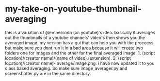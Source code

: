 # my-take-on-youtube-thumbnail-averaging
this is a variation of @emnersonn (on youtube)'s idea. basically it averages out the thumbnails of a youtube channels' video's then shows you the averaged image. my version has a gui that can help you with the proccess. but make sure you dont run it in a bad area because it will create two folders one for images and the other for the final averaged image. 1. (script location)/(creator name)/(name of video).(extension). 2. (script location)/(creator name)- average/image.png.
i have now updated it to you class based averaging. So make sure image_averager.py and screenshotter.py are in the same directory.
